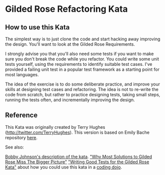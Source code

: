 # Gilded Rose Refactoring Kata

## How to use this Kata

The simplest way is to just clone the code and start hacking away improving the design. 
You'll want to look at the Gilded Rose Requirements.

I strongly advise you that you'll also need some tests if you want to make sure you don't break the code while you refactor.
You could write some unit tests yourself, using the requirements to identify suitable test cases. I've provided a failing unit test in a popular test framework as a starting point for most languages.

The idea of the exercise is to do some deliberate practice, and improve your skills at designing test cases and refactoring. The idea is not to re-write the code from scratch, but rather to practice designing tests, taking small steps, running the tests often, and incrementally improving the design. 

## Reference

This Kata was originally created by Terry Hughes (http://twitter.com/TerryHughes). 
This version is based on Emily Bache repository [here](https://github.com/emilybache/GildedRose-Refactoring-Kata). 

See also: 

[Bobby Johnson's description of the kata](http://iamnotmyself.com/2011/02/13/refactor-this-the-gilded-rose-kata/).
["Why Most Solutions to Gilded Rose Miss The Bigger Picture"](http://iamnotmyself.com/2012/12/07/why-most-solutions-to-gilded-rose-miss-the-bigger-picture)
["Writing Good Tests for the Gilded Rose Kata"](http://coding-is-like-cooking.info/2013/03/writing-good-tests-for-the-gilded-rose-kata/) about how you could use this kata in a [coding dojo](https://leanpub.com/codingdojohandbook).
